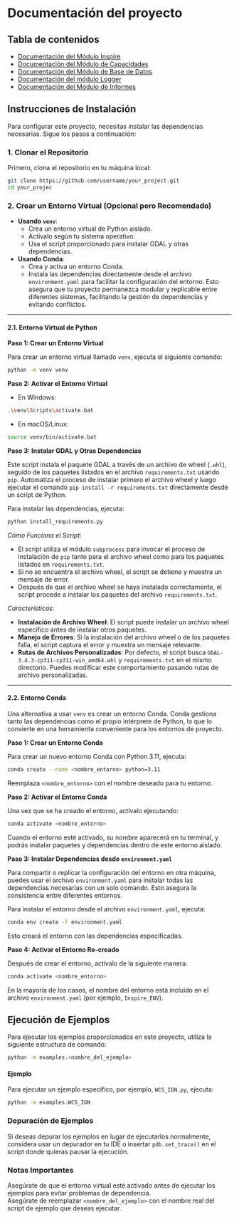 # Documentación del proyecto

## Tabla de contenidos
- [Documentación del Módulo Inspire](documentation/INSPIRE_ES.md)
- [Documentación del Módulo de Capacidades](documentation/CAPABILITIES_ES.md)
- [Documentación del Módulo de Base de Datos](documentation/DATABASE_ES.md)
- [Documentación del módulo Logger](documentation/LOGGING_ES.md)
- [Documentación del Módulo de Informes](documentation/REPORTS_ES.md)

## Instrucciones de Instalación

Para configurar este proyecto, necesitas instalar las dependencias necesarias. Sigue los pasos a continuación:

### 1. Clonar el Repositorio

Primero, clona el repositorio en tu máquina local:

```bash
git clone https://github.com/username/your_project.git
cd your_projec
```

### 2. Crear un Entorno Virtual (Opcional pero Recomendado)

-   **Usando `venv`**:
	 -   Crea un entorno virtual de Python aislado.
    -   Actívalo según tu sistema operativo.
    -   Usa el script proporcionado para instalar GDAL y otras dependencias. 
-   **Usando Conda**:
	 -   Crea y activa un entorno Conda.
    -   Instala las dependencias directamente desde el archivo `environment.yaml` para facilitar la configuración del entorno. 
Esto asegura que tu proyecto permanezca modular y replicable entre diferentes sistemas, facilitando la gestión de dependencias y evitando conflictos.

---

#### **2.1. Entorno Virtual de Python**

**Paso 1: Crear un Entorno Virtual**

Para crear un entorno virtual llamado `venv`, ejecuta el siguiente comando:

```bash
python -m venv venv
```

**Paso 2: Activar el Entorno Virtual**

  - En Windows:
```bash
.\venv\Scripts\activate.bat
```
   - En macOS/Linux:
```bash
source venv/bin/activate.bat
```

**Paso 3: Instalar GDAL y Otras Dependencias**

Este script instala el paquete GDAL a través de un archivo de wheel (`.whl`), seguido de los paquetes listados en el archivo `requirements.txt` usando `pip`. Automatiza el proceso de instalar primero el archivo wheel y luego ejecutar el comando `pip install -r requirements.txt` directamente desde un script de Python.

Para instalar las dependencias, ejecuta:

```bash
python install_requirements.py
```

*Cómo Funciona el Script*:

-   El script utiliza el módulo `subprocess` para invocar el proceso de instalación de `pip` tanto para el archivo wheel como para los paquetes listados en `requirements.txt`.
-   Si no se encuentra el archivo wheel, el script se detiene y muestra un mensaje de error.
-   Después de que el archivo wheel se haya instalado correctamente, el script procede a instalar los paquetes del archivo `requirements.txt`.

*Características*:

-   **Instalación de Archivo Wheel**: El script puede instalar un archivo wheel específico antes de instalar otros paquetes.
-   **Manejo de Errores**: Si la instalación del archivo wheel o de los paquetes falla, el script captura el error y muestra un mensaje relevante.
-   **Rutas de Archivos Personalizadas**: Por defecto, el script busca `GDAL-3.4.3-cp311-cp311-win_amd64.whl` y `requirements.txt` en el mismo directorio. Puedes modificar este comportamiento pasando rutas de archivo personalizadas.

---

#### **2.2. Entorno Conda**

Una alternativa a usar `venv` es crear un entorno Conda. Conda gestiona tanto las dependencias como el propio intérprete de Python, lo que lo convierte en una herramienta conveniente para los entornos de proyecto.

**Paso 1: Crear un Entorno Conda**

Para crear un nuevo entorno Conda con Python 3.11, ejecuta:

```bash
conda create --name <nombre_entorno> python=3.11
```

Reemplaza `<nombre_entorno>` con el nombre deseado para tu entorno.

**Paso 2: Activar el Entorno Conda**

Una vez que se ha creado el entorno, actívalo ejecutando:

```bash
conda activate <nombre_entorno>
```

Cuando el entorno esté activado, su nombre aparecerá en tu terminal, y podrás instalar paquetes y dependencias dentro de este entorno aislado.

**Paso 3: Instalar Dependencias desde `environment.yaml`**

Para compartir o replicar la configuración del entorno en otra máquina, puedes usar el archivo `environment.yaml` para instalar todas las dependencias necesarias con un solo comando. Esto asegura la consistencia entre diferentes entornos.

Para instalar el entorno desde el archivo `environment.yaml`, ejecuta:

```bash
conda env create -f environment.yaml
```

Esto creará el entorno con las dependencias especificadas.

**Paso 4: Activar el Entorno Re-creado**

Después de crear el entorno, actívalo de la siguiente manera:

```bash
conda activate <nombre_entorno>
```

En la mayoría de los casos, el nombre del entorno está incluido en el archivo `environment.yaml` (por ejemplo, `Inspire_ENV`).



## Ejecución de Ejemplos

Para ejecutar los ejemplos proporcionados en este proyecto, utiliza la siguiente estructura de comando:

```bash
python -m examples.<nombre_del_ejemplo> 
```
#### Ejemplo

Para ejecutar un ejemplo específico, por ejemplo, `WCS_IGN.py`, ejecuta:

```bash
python -m examples.WCS_IGN
```

### Depuración de Ejemplos

Si deseas depurar los ejemplos en lugar de ejecutarlos normalmente, considera usar un depurador en tu IDE o insertar `pdb.set_trace()` en el script donde quieras pausar la ejecución.

### Notas Importantes

Asegúrate de que el entorno virtual esté activado antes de ejecutar los ejemplos para evitar problemas de dependencia.  
Asegúrate de reemplazar `<nombre_del_ejemplo>` con el nombre real del script de ejemplo que deseas ejecutar.